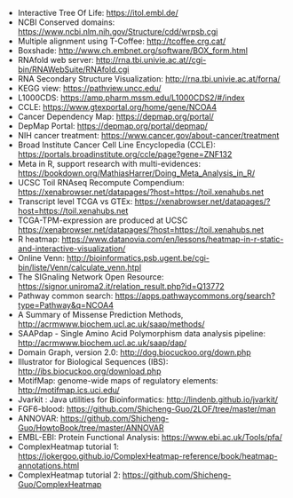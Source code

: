 * Interactive Tree Of Life: https://itol.embl.de/
* NCBI Conserved domains: https://www.ncbi.nlm.nih.gov/Structure/cdd/wrpsb.cgi
* Multiple alignment using T-Coffee: http://tcoffee.crg.cat/
* Boxshade: http://www.ch.embnet.org/software/BOX_form.html
* RNAfold web server: http://rna.tbi.univie.ac.at//cgi-bin/RNAWebSuite/RNAfold.cgi
* RNA Secondary Structure Visualization: http://rna.tbi.univie.ac.at/forna/
* KEGG view: https://pathview.uncc.edu/
* L1000CDS: https://amp.pharm.mssm.edu/L1000CDS2/#/index
* CCLE: https://www.gtexportal.org/home/gene/NCOA4
* Cancer Dependency Map: https://depmap.org/portal/
* DepMap Portal: https://depmap.org/portal/depmap/
* NIH cancer treatment: https://www.cancer.gov/about-cancer/treatment
* Broad Institute Cancer Cell Line Encyclopedia (CCLE): https://portals.broadinstitute.org/ccle/page?gene=ZNF132
* Meta in R, support research with multi-evidences: https://bookdown.org/MathiasHarrer/Doing_Meta_Analysis_in_R/
* UCSC Toil RNAseq Recompute Compendium: https://xenabrowser.net/datapages/?host=https://toil.xenahubs.net
* Transcript level TCGA vs GTEx: https://xenabrowser.net/datapages/?host=https://toil.xenahubs.net
* TCGA-TPM-expression are produced at UCSC https://xenabrowser.net/datapages/?host=https://toil.xenahubs.net
* R heatmap: https://www.datanovia.com/en/lessons/heatmap-in-r-static-and-interactive-visualization/
* Online Venn: http://bioinformatics.psb.ugent.be/cgi-bin/liste/Venn/calculate_venn.htpl
* The SIGnaling Network Open Resource: https://signor.uniroma2.it/relation_result.php?id=Q13772
* Pathway common search: https://apps.pathwaycommons.org/search?type=Pathway&q=NCOA4
* A Summary of Missense Prediction Methods, http://acrmwww.biochem.ucl.ac.uk/saap/methods/
* SAAPdap - Single Amino Acid Polymorphism data analysis pipeline: http://acrmwww.biochem.ucl.ac.uk/saap/dap/
* Domain Graph, version 2.0: http://dog.biocuckoo.org/down.php
* Illustrator for Biological Sequences (IBS): http://ibs.biocuckoo.org/download.php
* MotifMap: genome-wide maps of regulatory elements: http://motifmap.ics.uci.edu/
* Jvarkit : Java utilities for Bioinformatics: http://lindenb.github.io/jvarkit/
* FGF6-blood: https://github.com/Shicheng-Guo/2LOF/tree/master/man
* ANNOVAR: https://github.com/Shicheng-Guo/HowtoBook/tree/master/ANNOVAR
* EMBL-EBI: Protein Functional Analysis: https://www.ebi.ac.uk/Tools/pfa/
* ComplexHeatmap tutorial 1: https://jokergoo.github.io/ComplexHeatmap-reference/book/heatmap-annotations.html
* ComplexHeatmap tutorial 2: https://github.com/Shicheng-Guo/ComplexHeatmap
